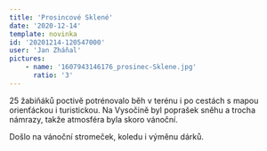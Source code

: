 ```yaml
---
title: 'Prosincové Sklené'
date: '2020-12-14'
template: novinka
id: '20201214-120547000'
user: 'Jan Zháňal'
pictures:
    - name: '1607943146176_prosinec-Sklene.jpg'
      ratio: '3'
---
```

25 žabiňáků poctivě potrénovalo běh v terénu i po cestách s mapou orienťáckou i turistickou. Na Vysočině byl poprašek sněhu a trocha námrazy, takže atmosféra byla skoro vánoční.

Došlo na vánoční stromeček, koledu i výměnu dárků.
